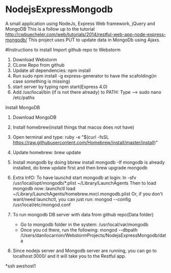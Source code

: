 # NodejsExpressMongodb
A small application using NodeJs, Express Web framework, jQuery and MongoDB
This is a follow up to the tutorial http://cwbuecheler.com/web/tutorials/2014/restful-web-app-node-express-mongodb/
This project uses PUT to update data in MongoDb using Ajaxs.

#Instructions to install
Import github repo to Webstorm

1. Download Webstorm
2. CLone Repo from github
3. Update all dependencies: npm install
4. Run sudo npm install -g express-generator to have the scafolding(in case something is missing)
5. start server by typing npm start(Express 4.0)
6. Add /usr/local/bin (if is not there already) to PATH: Type --> sudo nano /etc/paths

Install MongoDB
1. Download MongoDB
2. Install homebrew(install things that macos does not have)
3. Open terminal and type: ruby -e "$(curl -fsSL https://raw.githubusercontent.com/Homebrew/install/master/install)"
4. Update homebrew: brew update
5. Install mongodb by doing bbrew install mongodb
   -If mongodb is already installed, do brew update first and then brew upgrade mongodb
6. Extra InfO:
To have launchd start mongodb at login:
    ln -sfv /usr/local/opt/mongodb/*.plist ~/Library/LaunchAgents
Then to load mongodb now:
    launchctl load ~/Library/LaunchAgents/homebrew.mxcl.mongodb.plist
Or, if you don't want/need launchctl, you can just run:
    mongod --config /usr/local/etc/mongod.conf

7. To run mongodb DB server with data from github repo(Data folder)
   - Go to mongodb folder in the system: /usr/local/var/mongodb
   - Once you cd there, run the following: mongod --dbpath /Users/danilocarrion/WebstormProjects/NodejsExpressMongodb/data
8. Since nodejs server and Mongodb server are running, you can go to localhost:3000/  and it will take you to the Restful app.

*ssh awshost1
